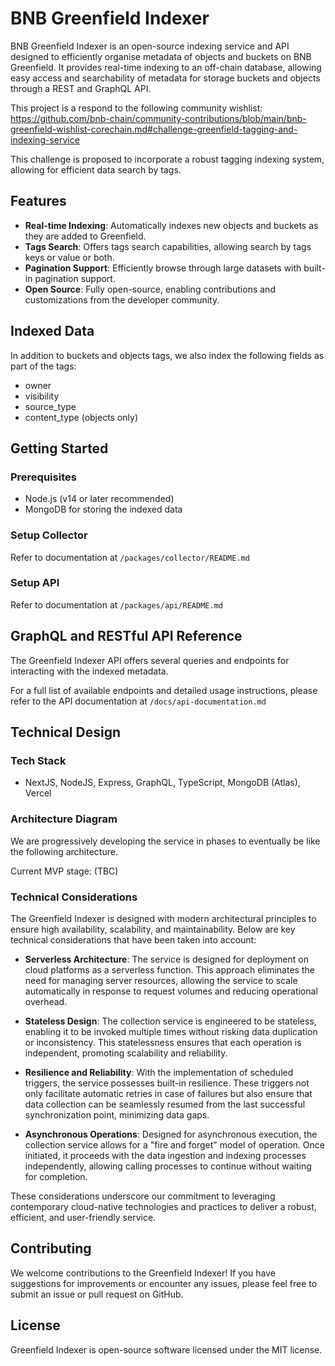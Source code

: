 # BNB Greenfield Indexer

BNB Greenfield Indexer is an open-source indexing service and API designed to efficiently organise metadata of objects and buckets on BNB Greenfield.
It provides real-time indexing to an off-chain database, allowing easy access and searchability of metadata for storage buckets and objects through a REST and GraphQL API.

This project is a respond to the following community wishlist:
https://github.com/bnb-chain/community-contributions/blob/main/bnb-greenfield-wishlist-corechain.md#challenge-greenfield-tagging-and-indexing-service

This challenge is proposed to incorporate a robust tagging indexing system, allowing for efficient data search by tags.

## Features

- **Real-time Indexing**: Automatically indexes new objects and buckets as they are added to Greenfield.
- **Tags Search**: Offers tags search capabilities, allowing search by tags keys or value or both.
- **Pagination Support**: Efficiently browse through large datasets with built-in pagination support.
- **Open Source**: Fully open-source, enabling contributions and customizations from the developer community.

## Indexed Data

In addition to buckets and objects tags, we also index the following fields as part of the tags:
- owner
- visibility
- source_type
- content_type (objects only)

## Getting Started

### Prerequisites

- Node.js (v14 or later recommended)
- MongoDB for storing the indexed data

### Setup Collector

Refer to documentation at `/packages/collector/README.md`

### Setup API

Refer to documentation at `/packages/api/README.md`

## GraphQL and RESTful API Reference

The Greenfield Indexer API offers several queries and endpoints for interacting with the indexed metadata.

For a full list of available endpoints and detailed usage instructions, please refer to the API documentation at `/docs/api-documentation.md`

## Technical Design

### Tech Stack

- NextJS, NodeJS, Express, GraphQL, TypeScript, MongoDB (Atlas), Vercel

### Architecture Diagram

We are progressively developing the service in phases to eventually be like the following architecture.

Current MVP stage: (TBC)

### Technical Considerations

The Greenfield Indexer is designed with modern architectural principles to ensure high availability, scalability, and maintainability. Below are key technical considerations that have been taken into account:

- **Serverless Architecture**: The service is designed for deployment on cloud platforms as a serverless function. This approach eliminates the need for managing server resources, allowing the service to scale automatically in response to request volumes and reducing operational overhead.

- **Stateless Design**: The collection service is engineered to be stateless, enabling it to be invoked multiple times without risking data duplication or inconsistency. This statelessness ensures that each operation is independent, promoting scalability and reliability.

- **Resilience and Reliability**: With the implementation of scheduled triggers, the service possesses built-in resilience. These triggers not only facilitate automatic retries in case of failures but also ensure that data collection can be seamlessly resumed from the last successful synchronization point, minimizing data gaps.

- **Asynchronous Operations**: Designed for asynchronous execution, the collection service allows for a "fire and forget" model of operation. Once initiated, it proceeds with the data ingestion and indexing processes independently, allowing calling processes to continue without waiting for completion.

These considerations underscore our commitment to leveraging contemporary cloud-native technologies and practices to deliver a robust, efficient, and user-friendly service.

## Contributing

We welcome contributions to the Greenfield Indexer! If you have suggestions for improvements or encounter any issues, please feel free to submit an issue or pull request on GitHub.

## License

Greenfield Indexer is open-source software licensed under the MIT license.
